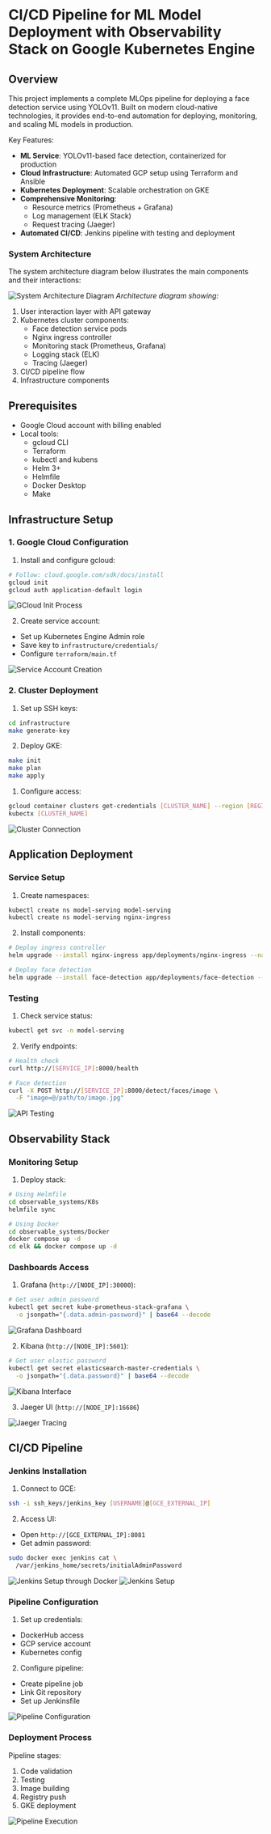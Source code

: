 # CI/CD Pipeline for ML Model Deployment with Observability Stack on Google Kubernetes Engine

## Overview
This project implements a complete MLOps pipeline for deploying a face detection service using YOLOv11. Built on modern cloud-native technologies, it provides end-to-end automation for deploying, monitoring, and scaling ML models in production.

Key Features:
- **ML Service**: YOLOv11-based face detection, containerized for production
- **Cloud Infrastructure**: Automated GCP setup using Terraform and Ansible
- **Kubernetes Deployment**: Scalable orchestration on GKE
- **Comprehensive Monitoring**: 
  - Resource metrics (Prometheus + Grafana)
  - Log management (ELK Stack)
  - Request tracing (Jaeger)
- **Automated CI/CD**: Jenkins pipeline with testing and deployment

### System Architecture
The system architecture diagram below illustrates the main components and their interactions:

![System Architecture Diagram](images/architecture.jpg)
*Architecture diagram showing:*
1. User interaction layer with API gateway
2. Kubernetes cluster components:
   - Face detection service pods
   - Nginx ingress controller
   - Monitoring stack (Prometheus, Grafana)
   - Logging stack (ELK)
   - Tracing (Jaeger)
3. CI/CD pipeline flow
4. Infrastructure components

## Prerequisites
- Google Cloud account with billing enabled
- Local tools:
  - gcloud CLI
  - Terraform 
  - kubectl and kubens
  - Helm 3+
  - Helmfile
  - Docker Desktop
  - Make

## Infrastructure Setup

### 1. Google Cloud Configuration

1. Install and configure gcloud:
```bash
# Follow: cloud.google.com/sdk/docs/install
gcloud init
gcloud auth application-default login
```

![GCloud Init Process](images/gcloud-init.gif)

2. Create service account:
- Set up Kubernetes Engine Admin role
- Save key to `infrastructure/credentials/`
- Configure `terraform/main.tf`

![Service Account Creation](images/service-account-creation.gif)

### 2. Cluster Deployment

1. Set up SSH keys:
```bash
cd infrastructure
make generate-key
```

2. Deploy GKE:
```bash
make init
make plan
make apply
```

1. Configure access:
```bash
gcloud container clusters get-credentials [CLUSTER_NAME] --region [REGION]
kubectx [CLUSTER_NAME]
```

![Cluster Connection](images/cluster-connection.gif)

## Application Deployment

### Service Setup

1. Create namespaces:
```bash
kubectl create ns model-serving model-serving
kubectl create ns model-serving nginx-ingress
```

2. Install components:
```bash
# Deploy ingress controller
helm upgrade --install nginx-ingress app/deployments/nginx-ingress --namespace nginx-ingress 

# Deploy face detection
helm upgrade --install face-detection app/deployments/face-detection --namespace model-serving
```

### Testing

1. Check service status:
```bash
kubectl get svc -n model-serving
```

2. Verify endpoints:
```bash
# Health check
curl http://[SERVICE_IP]:8000/health

# Face detection
curl -X POST http://[SERVICE_IP]:8000/detect/faces/image \
  -F "image=@/path/to/image.jpg"
```

![API Testing](images/api-testing.gif)

## Observability Stack

### Monitoring Setup

1. Deploy stack:
```bash
# Using Helmfile
cd observable_systems/K8s
helmfile sync

# Using Docker
cd observable_systems/Docker
docker compose up -d
cd elk && docker compose up -d
```

### Dashboards Access

1. Grafana (`http://[NODE_IP]:30000`):
```bash
# Get user admin password
kubectl get secret kube-prometheus-stack-grafana \
  -o jsonpath="{.data.admin-password}" | base64 --decode
```

![Grafana Dashboard](images/grafana-dashboard.png)

2. Kibana (`http://[NODE_IP]:5601`):
```bash
# Get user elastic password
kubectl get secret elasticsearch-master-credentials \
  -o jsonpath="{.data.password}" | base64 --decode
```

![Kibana Interface](images/kibana-interface.png)

3. Jaeger UI (`http://[NODE_IP]:16686`)

![Jaeger Tracing](images/jaeger-tracing.png)

## CI/CD Pipeline

### Jenkins Installation

1. Connect to GCE:
```bash
ssh -i ssh_keys/jenkins_key [USERNAME]@[GCE_EXTERNAL_IP]
```

2. Access UI:
- Open `http://[GCE_EXTERNAL_IP]:8081`
- Get admin password:
```bash
sudo docker exec jenkins cat \
  /var/jenkins_home/secrets/initialAdminPassword
```

![Jenkins Setup through Docker](images/jenkins-docker-setup.gif)
![Jenkins Setup](images/jenkins-setup.gif)

### Pipeline Configuration

1. Set up credentials:
- DockerHub access
- GCP service account
- Kubernetes config

2. Configure pipeline:
- Create pipeline job
- Link Git repository
- Set up Jenkinsfile

![Pipeline Configuration](images/pipeline-config.gif)

### Deployment Process

Pipeline stages:
1. Code validation
2. Testing
3. Image building
4. Registry push
5. GKE deployment

![Pipeline Execution](images/pipeline-execution.png)
